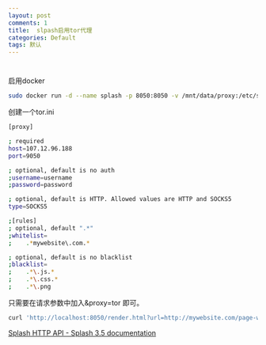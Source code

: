 ```yaml
---
layout: post
comments: 1
title:  slpash启用tor代理
categories: Default
tags: 默认
---
```


# 

启用docker

```bash
sudo docker run -d --name splash -p 8050:8050 -v /mnt/data/proxy:/etc/splash/proxy-profiles -p 5023:5023 scrapinghub/splash --max-timeout 3600
```

创建一个tor.ini

```bash
[proxy]

; required
host=107.12.96.188
port=9050

; optional, default is no auth
;username=username
;password=password

; optional, default is HTTP. Allowed values are HTTP and SOCKS5
type=SOCKS5

;[rules]
; optional, default ".*"
;whitelist=
;    .*mywebsite\.com.*

; optional, default is no blacklist
;blacklist=
;    .*\.js.*
;    .*\.css.*
;    .*\.png
```

只需要在请求参数中加入&proxy=tor 即可。

```bash
curl 'http://localhost:8050/render.html?url=http://mywebsite.com/page-with-javascript.html&proxy=mywebsite'
```

[Splash HTTP API - Splash 3.5 documentation](https://splash.readthedocs.io/en/stable/api.html?highlight=docker%20proxy#proxy-profiles)
